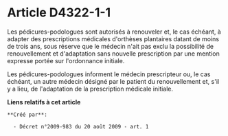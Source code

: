 # Article D4322-1-1

Les pédicures-podologues sont autorisés à renouveler et, le cas échéant, à adapter des prescriptions médicales d'orthèses
plantaires datant de moins de trois ans, sous réserve que le médecin n'ait pas exclu la possibilité de renouvellement et
d'adaptation sans nouvelle prescription par une mention expresse portée sur l'ordonnance initiale.

Les pédicures-podologues informent le médecin prescripteur ou, le cas échéant, un autre médecin désigné par le patient du
renouvellement et, s'il y a lieu, de l'adaptation de la prescription médicale initiale.

**Liens relatifs à cet article**

	**Créé par**:

	  - Décret n°2009-983 du 20 août 2009 - art. 1
